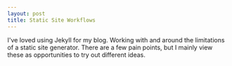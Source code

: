```yaml
---
layout: post
title: Static Site Workflows
---
```

I've loved using Jekyll for my blog. Working with and around the limitations of a static site generator. There are a few pain points, but I mainly view these as opportunities to try out different ideas.
